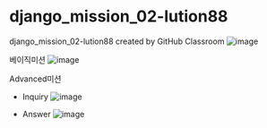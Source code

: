 # django_mission_02-lution88
django_mission_02-lution88 created by GitHub Classroom
![image](https://user-images.githubusercontent.com/78908697/163953087-b497e517-1965-41a8-824b-fd8bae8ac09b.png)

베이직미션
![image](https://user-images.githubusercontent.com/78908697/163953209-ed4a4b69-05d5-4e9f-bb64-dd997a993dc9.png)

Advanced미션
- Inquiry
![image](https://user-images.githubusercontent.com/78908697/163953324-80a57bb6-2465-4d2f-a407-f1531a05671d.png)

- Answer
![image](https://user-images.githubusercontent.com/78908697/163953356-b94038f7-7a6f-4e9c-96e7-29bd3381acd9.png)

